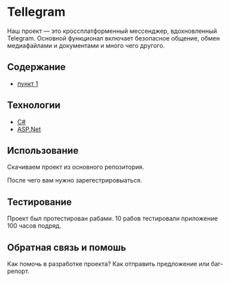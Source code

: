 # Tellegram
Наш проект — это кроссплатформенный мессенджер, вдохновленный Telegram. Основной функционал включает безопасное общение, обмен медиафайлами и документами и много чего другого.

## Содержание

- <ins> пункт 1	</ins>


## Технологии

- <ins> C#	</ins>
- <ins> ASP.Net	</ins>

## Использование

Скачиваем проект из основного репозитория.

После чего вам нужно зарегестрировыаться.

## Тестирование

Проект был протестирован рабами.
10 рабов тестировали приложение 100 часов подряд.

## Обратная связь и помошь
Как помочь в разработке проекта? Как отправить предложение или баг-репорт.
